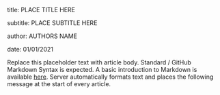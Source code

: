 title: PLACE TITLE HERE

subtitle: PLACE SUBTITLE HERE

author: AUTHORS NAME

date: 01/01/2021



Replace this placeholder text with article body. Standard / GitHub Markdown Syntax is expected. A basic introduction to Markdown is available [here](https://www.markdownguide.org/basic-syntax/). Server automatically formats text and places the following message at the start of every article.

> 